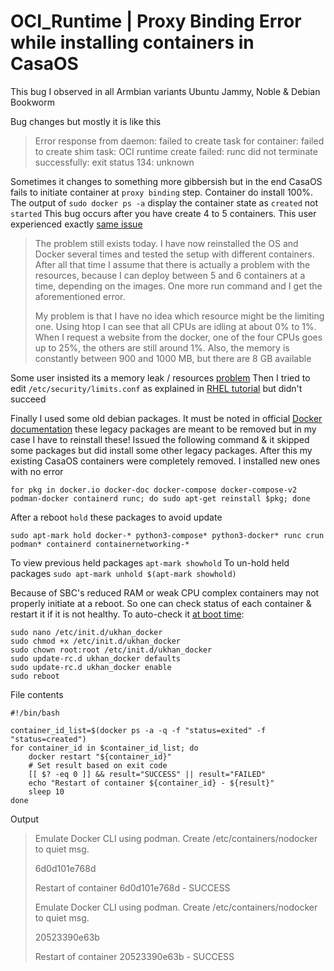 # OCI_Runtime | Proxy Binding Error while installing containers in CasaOS

This bug I observed in all Armbian variants Ubuntu Jammy, Noble & Debian Bookworm

Bug changes but mostly it is like this 
> Error response from daemon: failed to create task for container: failed to create shim task: OCI runtime create failed: runc did not terminate successfully: exit status 134: unknown

Sometimes it changes to something more gibbersish but in the end CasaOS fails to initiate container at `proxy binding` step. Container do install 100%. The output of `sudo docker ps -a` display the container state as `created` not `started` This bug occurs after you have create 4 to 5 containers. This user experienced exactly [same issue](https://forums.docker.com/t/docker-error-response-from-daemon-failed-to-create-task-for-container-failed-to-create-shim-task-oci-runtime-create-failed-runc-did-not-terminate-successfully-exit-status-134-unknown/136097)

> The problem still exists today. I have now reinstalled the OS and Docker several times and tested the setup with different containers. After all that time I assume that there is actually a problem with the resources, because I can deploy between 5 and 6 containers at a time, depending on the images. One more run command and I get the aforementioned error.
> 
> My problem is that I have no idea which resource might be the limiting one. Using htop I can see that all CPUs are idling at about 0% to 1%. When I request a website from the docker, one of the four CPUs goes up to 25%, the others are still around 1%. Also, the memory is constantly between 900 and 1000 MB, but there are 8 GB available

Some user insisted its a memory leak / resources [problem](https://github.com/getsentry/self-hosted/issues/1438#issuecomment-1119860236) Then I tried to edit `/etc/security/limits.conf` as explained in [RHEL tutorial](https://access.redhat.com/solutions/22105) but didn't succeed 

Finally I used some old debian packages. It must be noted in official [Docker documentation](https://docs.docker.com/engine/install/ubuntu/) these legacy packages are meant to be removed but in my case I have to reinstall these! Issued the following command & it skipped some packages but did install some other legacy packages. After this my existing CasaOS containers were completely removed. I installed new ones with no error
```
for pkg in docker.io docker-doc docker-compose docker-compose-v2 podman-docker containerd runc; do sudo apt-get reinstall $pkg; done
```
After a reboot `hold` these packages to avoid update
```
sudo apt-mark hold docker-* python3-compose* python3-docker* runc crun podman* containerd containernetworking-*
```
To view previous held packages `apt-mark showhold`
To un-hold held packages `sudo apt-mark unhold $(apt-mark showhold)`

Because of SBC's reduced RAM or weak CPU complex containers may not properly initiate at a reboot. So one can check status of each container & restart it if it is not healthy. To auto-check it [at boot time](https://askubuntu.com/a/335253/110979):
```
sudo nano /etc/init.d/ukhan_docker
sudo chmod +x /etc/init.d/ukhan_docker
sudo chown root:root /etc/init.d/ukhan_docker
sudo update-rc.d ukhan_docker defaults
sudo update-rc.d ukhan_docker enable
sudo reboot
```
File contents

```
#!/bin/bash

container_id_list=$(docker ps -a -q -f "status=exited" -f "status=created")
for container_id in $container_id_list; do
    docker restart "${container_id}"
    # Set result based on exit code
    [[ $? -eq 0 ]] && result="SUCCESS" || result="FAILED"
    echo "Restart of container ${container_id} - ${result}"
    sleep 10
done
```
Output
> Emulate Docker CLI using podman. Create /etc/containers/nodocker to quiet msg.
> 
> 6d0d101e768d
> 
> Restart of container 6d0d101e768d - SUCCESS
> 
> Emulate Docker CLI using podman. Create /etc/containers/nodocker to quiet msg.
> 
> 20523390e63b
> 
> Restart of container 20523390e63b - SUCCESS
